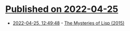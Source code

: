 # [Published on 2022-04-25](index.md)

* [2022-04-25, 12:49:48](https://news.ycombinator.com/item?id=31153702) - [The Mysteries of Lisp (2015)](https://arxiv.org/abs/1505.07375)
